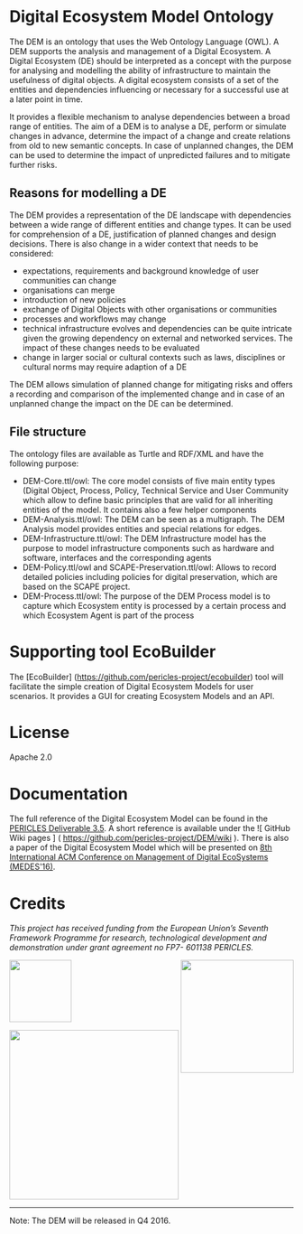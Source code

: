 # Digital Ecosystem Model Ontology
The DEM is an ontology that uses the Web Ontology Language (OWL). A DEM supports the analysis and management of a Digital Ecosystem. A Digital Ecosystem (DE) should be interpreted as a concept with the purpose for analysing and modelling the ability of infrastructure to maintain the usefulness of digital objects. A digital ecosystem consists of a set of the entities and dependencies influencing or necessary for a successful use at a later point in time.

It provides a flexible mechanism to analyse dependencies between a broad range of entities. The aim of a DEM is to analyse a DE, perform or simulate changes in advance, determine the impact of a change and create relations from old to new semantic concepts.  In case of unplanned changes, the DEM can be used to determine the impact of unpredicted failures and to mitigate further risks.

## Reasons for modelling a DE
The DEM provides a representation of the DE landscape with dependencies between a wide range of different entities and change types. It can be used for comprehension of a DE, justification of planned changes and design decisions. There is also change in a wider context that needs to be considered:
*	expectations, requirements and background knowledge of user communities can change
*	organisations can merge
*	introduction of new policies
*	exchange of Digital Objects with other organisations or communities
*	processes and workflows may change 
*	technical infrastructure evolves and dependencies can be quite intricate given the growing dependency on external and networked services. The impact of these changes needs to be evaluated
*	change in larger social or cultural contexts such as laws, disciplines or cultural norms may require adaption of a DE 

The DEM allows simulation of planned change for mitigating risks and offers a recording and comparison of the implemented change and in case of an unplanned change the impact on the DE can be determined. 

## File structure
The ontology files are available as Turtle and RDF/XML and have the following purpose:

* DEM-Core.ttl/owl: The core model consists of five main entity types (Digital Object, Process, Policy, Technical Service and User Community which allow to define basic principles that are valid for all inheriting entities of the model. It contains also a few helper components
* DEM-Analysis.ttl/owl: The DEM can be seen as a multigraph. The DEM Analysis model provides entities and special relations for edges.
* DEM-Infrastructure.ttl/owl: The DEM Infrastructure model has the purpose to model infrastructure components such as hardware and software, interfaces and the corresponding agents
* DEM-Policy.ttl/owl and SCAPE-Preservation.ttl/owl: Allows to record detailed policies including policies for digital preservation, which are based on the SCAPE project.
* DEM-Process.ttl/owl: The purpose of the DEM Process model is to capture which Ecosystem entity is processed by a certain process and which Ecosystem Agent is part of the process

# Supporting tool EcoBuilder

The [EcoBuilder] (https://github.com/pericles-project/ecobuilder) tool will facilitate the simple creation of Digital Ecosystem Models for user scenarios. It provides a GUI for creating Ecosystem Models and an API.

# License

Apache 2.0

# Documentation

The full reference of the Digital Ecosystem Model can be found in the <a href="http://pericles-project.eu/deliverables/75">PERICLES Deliverable 3.5</a>. A short reference is available under the ![ GitHub Wiki pages ] ( https://github.com/pericles-project/DEM/wiki ).
There is also a paper of the Digital Ecosystem Model which will be presented on <a href="http://medes.sigappfr.org/16/">8th International ACM Conference on Management of Digital EcoSystems (MEDES'16)</a>. 

# Credits

 _This project has received funding from the European Union’s Seventh Framework Programme for research, technological development and demonstration under grant agreement no FP7- 601138 PERICLES._   
 
 <a href="http://ec.europa.eu/research/fp7"><img src="https://github.com/pericles-project/pet/blob/master/wiki-images/LogoEU.png" width="110"/></a>
 <a href="http://www.pericles-project.eu/"> <img src="https://github.com/pericles-project/pet/blob/master/wiki-images/PERICLES%20logo_black.jpg" width="200" align="right"/> </a>

<a href="http://www.sub.uni-goettingen.de/"><img src="https://github.com/pericles-project/pet/blob/master/wiki-images/sub-logo.jpg" width="300"/></a>

***
Note: The DEM will be released in Q4 2016.
